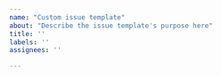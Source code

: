 ```yaml
---
name: "Custom issue template"
about: "Describe the issue template's purpose here"
title: ''
labels: ''
assignees: ''

---
```


